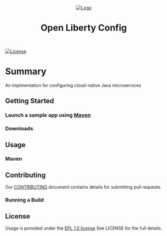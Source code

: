 <!-- PROJECT LOGO -->

<p align="center">
  <a href="https://openliberty.io/">
    <img src="https://openliberty.io/img/spaceship.svg" alt="Logo">
  </a>
</p>
<h1 align="center">
  Open Liberty Config
</h1>
<br />

[![License](https://img.shields.io/badge/License-EPL%201.0-green.svg)](https://opensource.org/licenses/EPL-1.0)

# Summary
An implmentation for configuring cloud-native Java microservices

## Getting Started

### Launch a sample app using [Maven](https://maven.apache.org/)

### Downloads

## Usage

### Maven

## Contributing

Our [CONTRIBUTING](https://github.com/OpenLiberty/config/blob/release/CONTRIBUTING.md) document contains details for submitting pull requests.


### Running a Build

## License

Usage is provided under the [EPL 1.0 license](https://opensource.org/licenses/EPL-1.0) See LICENSE for the full details.

